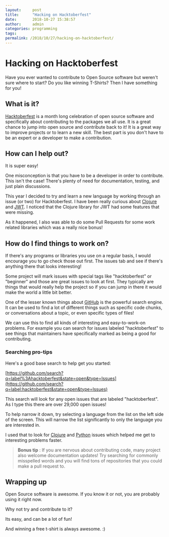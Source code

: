 ```yaml
---
layout:     post
title:      "Hacking on Hacktoberfest"
date:       2018-10-27 15:38:57
author:     admin
categories: programming
tags:  
permalink: /2018/10/27/hacking-on-hacktoberfest/
---
```

# Hacking on Hacktoberfest

Have you ever wanted to contribute to Open Source software but weren't sure where to start? Do you like winning T-Shirts? Then I have something for you! 

## What is it?

[Hacktoberfest](https://hacktoberfest.digitalocean.com/) is a month long celebration of open source software and specifically about contributing to the packages we all use. It is a great chance to jump into open source and contribute back to it! It is a great way to improve projects or to learn a new skill. The best part is you don't have to be an expert or a developer to make a contribution. 

## How can I help out?

It is super easy! 

One misconception is that you have to be a developer in order to contribute. This isn't the case! There's plenty of need for documentation, testing, and just plain discussions. 

This year I decided to try and learn a new language by working through an issue (or two) for Hacktoberfest. I have been really curious about [Clojure](https://clojure.org/) and [JWT](https://jwt.io). I noticed that the Clojure library for JWT had some features that were missing. 

As it happened, I also was able to do some Pull Requests for some work related libraries which was a really nice bonus! 

## How do I find things to work on?

If there's any programs or libraries you use on a regular basis, I would encourage you to go check those out first. The issues tab and see if there's anything there that looks interesting! 




Some project will mark issues with special tags like "hacktoberfest" or "beginner" and those are great issues to look at first. They typically are things that would really help the project so if you can jump in there it would make the world a little bit better. 


  
  

One of the lesser known things about [GitHub](https://github.com) is the powerful search engine. It can be used to find a lot of different things such as specific code chunks, or conversations about a topic, or even specific types of files! 

We can use this to find all kinds of interesting and easy-to-work-on problems. For example you can search for issues labeled "hacktoberfest" to see things that maintainers have specifically marked as being a good for contributing. 

### Searching pro-tips

Here's a good base search to help get you started: 

[https://github.com/search?q=label%3Ahacktoberfest&state=open&type=Issues](https://github.com/search?q=label:hacktoberfest&state=open&type=Issues) 

This search will look for any open issues that are labeled "hacktoberfest". As I type this there are over 29,000 open issues! 

To help narrow it down, try selecting a language from the list on the left side of the screen. This will narrow the list significantly to only the language you are interested in. 

I used that to look for [Clojure](https://github.com/search?l=Clojure&q=state:open%20label:hacktoberfest&type=Issues) and [Python](https://github.com/search?l=Python&q=state:open%20label:hacktoberfest&type=Issues) issues which helped me get to interesting problems faster. 

> **Bonus tip** : If you are nervous about contributing code, many project also welcome documentation updates! Try searching for commonly misspelled words and you will find tons of repositories that you could make a pull request to. 

## Wrapping up

Open Source software is awesome. If you know it or not, you are probably using it right now. 

Why not try and contribute to it? 

Its easy, and can be a lot of fun! 

And winning a free t-shirt is always awesome. :)
